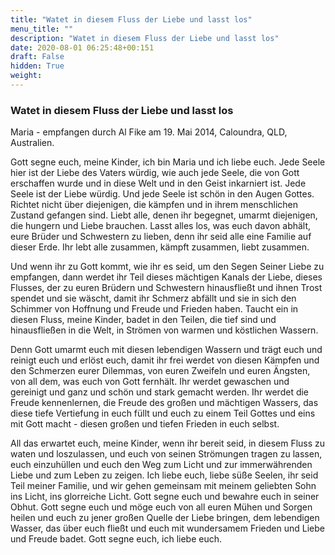 ```yaml
---
title: "Watet in diesem Fluss der Liebe und lasst los"
menu_title: ""
description: "Watet in diesem Fluss der Liebe und lasst los"
date: 2020-08-01 06:25:48+00:151
draft: False
hidden: True
weight:
---
```

### Watet in diesem Fluss der Liebe und lasst los

Maria - empfangen durch Al Fike am 19. Mai 2014, Caloundra, QLD, Australien.

Gott segne euch, meine Kinder, ich bin Maria und ich liebe euch. Jede Seele hier ist der Liebe des Vaters würdig, wie auch jede Seele, die von Gott erschaffen wurde und in diese Welt und in den Geist inkarniert ist. Jede Seele ist der Liebe würdig. Und jede Seele ist schön in den Augen Gottes. Richtet nicht über diejenigen, die kämpfen und in ihrem menschlichen Zustand gefangen sind. Liebt alle, denen ihr begegnet, umarmt diejenigen, die hungern und Liebe brauchen. Lasst alles los, was euch davon abhält, eure Brüder und Schwestern zu lieben, denn ihr seid alle eine Familie auf dieser Erde. Ihr lebt alle zusammen, kämpft zusammen, liebt zusammen.

Und wenn ihr zu Gott kommt, wie ihr es seid, um den Segen Seiner Liebe zu empfangen, dann werdet ihr Teil dieses mächtigen Kanals der Liebe, dieses Flusses, der zu euren Brüdern und Schwestern hinausfließt und ihnen Trost spendet und sie wäscht, damit ihr Schmerz abfällt und sie in sich den Schimmer von Hoffnung und Freude und Frieden haben. Taucht ein in diesen Fluss, meine Kinder, badet in den Teilen, die tief sind und hinausfließen in die Welt, in Strömen von warmen und köstlichen Wassern.

Denn Gott umarmt euch mit diesen lebendigen Wassern und trägt euch und reinigt euch und erlöst euch, damit ihr frei werdet von diesen Kämpfen und den Schmerzen eurer Dilemmas, von euren Zweifeln und euren Ängsten, von all dem, was euch von Gott fernhält. Ihr werdet gewaschen und gereinigt und ganz und schön und stark gemacht werden. Ihr werdet die Freude kennenlernen, die Freude des großen und mächtigen Wassers, das diese tiefe Vertiefung in euch füllt und euch zu einem Teil Gottes und eins mit Gott macht - diesen großen und tiefen Frieden in euch selbst.

All das erwartet euch, meine Kinder, wenn ihr bereit seid, in diesem Fluss zu waten und loszulassen, und euch von seinen Strömungen tragen zu lassen, euch einzuhüllen und euch den Weg zum Licht und zur immerwährenden Liebe und zum Leben zu zeigen. Ich liebe euch, liebe süße Seelen, ihr seid Teil meiner Familie, und wir gehen gemeinsam mit meinem geliebten Sohn ins Licht, ins glorreiche Licht. Gott segne euch und bewahre euch in seiner Obhut. Gott segne euch und möge euch von all euren Mühen und Sorgen heilen und euch zu jener großen Quelle der Liebe bringen, dem lebendigen Wasser, das über euch fließt und euch mit wundersamem Frieden und Liebe und Freude badet. Gott segne euch, ich liebe euch.
